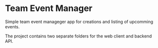 # Team Event Manager

Simple team event manageger app for creations and listing of upcomming events.

The project contains two separate folders for the web client and backend API.
